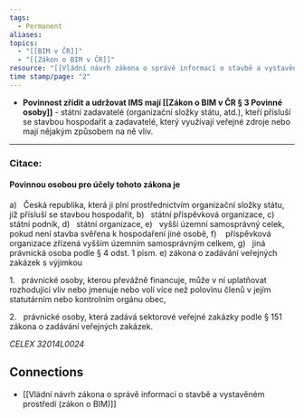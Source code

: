 ```yaml
---
tags:
  - Permanent
aliases: 
topics:
  - "[[BIM v ČR]]"
  - "[[Zákon o BIM v ČR]]"
resource: "[[Vládní návrh zákona o správě informací o stavbě a vystavěném prostředí (zákon o BIM)]]"
time stamp/page: "2"
---
```

- **Povinnost zřídit a udržovat IMS mají [[Zákon o BIM v ČR § 3 Povinné osoby]]** - státní zadavatelé (organizační složky státu, atd.), kteří přísluší se stavbou hospodařit a zadavatelé, který využívají veřejné zdroje nebo mají nějakým způsobem na ně vliv.
---
### Citace:
#### Povinnou osobou pro účely tohoto zákona je

a)   Česká republika, která ji plní prostřednictvím organizační složky státu, jíž přísluší se stavbou hospodařit,
b)   státní příspěvková organizace,
c)   státní podnik,
d)   státní organizace,
e)   vyšší územní samosprávný celek, pokud není stavba svěřena k hospodaření jiné osobě,
f)    příspěvková organizace zřízená vyšším územním samosprávným celkem,
g)   jiná právnická osoba podle § 4 odst. 1 písm. e) zákona o zadávání veřejných zakázek s výjimkou

1.   právnické osoby, kterou převážně financuje, může v ní uplatňovat rozhodující vliv nebo jmenuje nebo volí více než polovinu členů v jejím statutárním nebo kontrolním orgánu obec,

2.   právnické osoby, která zadává sektorové veřejné zakázky podle § 151 zákona o zadávání veřejných zakázek.

_CELEX 32014L0024_

## Connections

- [[Vládní návrh zákona o správě informací o stavbě a vystavěném prostředí (zákon o BIM)]]


